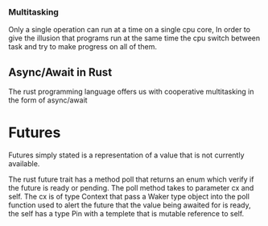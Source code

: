 ### Multitasking

Only a single operation can run at a time on a single cpu core, In order to give the illusion that programs run at the same time the cpu switch between task and try to make progress on all of them.

## Async/Await in Rust

The rust programming language offers us with cooperative multitasking in the form of async/await

# Futures

Futures simply stated is a representation of a value that is not currently available.

The rust future trait has a method poll that returns an enum which verify if the future is ready or pending. The poll method takes to parameter cx and self. The cx is of type Context that pass a Waker type object into the poll function used to alert the future that the value being awaited for is ready, the self has a type Pin with a templete that is mutable reference to self.